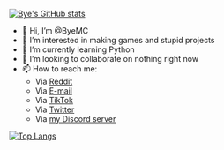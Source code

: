 [![Bye's GitHub stats](https://github-readme-stats.vercel.app/api?username=byemc&count_private&show_icons=true)](https://github.com/byemc)

- 👋 Hi, I’m @ByeMC
- 👀 I’m interested in making games and stupid projects
- 🌱 I’m currently learning Python
- 💞️ I’m looking to collaborate on nothing right now
- 📫 How to reach me:
  - Via [Reddit](https://reddit.com/u/UndercoverStampYT)
  - Via [E-mail](mailto:bye@byecorps.com)
  - Via [TikTok](https://tiktok.com/@byemc)
  - Via [Twitter](https://twitter.com/_ByeMC)
  - Via [my Discord server](https://discord.gg/x7xnw244Fb)

[![Top Langs](https://github-readme-stats.vercel.app/api/top-langs/?username=byemc&layout=compact&hide=scss,sass,css,html)](https://github.com/byemc)

